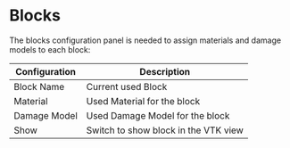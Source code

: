 <!--
SPDX-FileCopyrightText: 2023 PeriHub <https://github.com/PeriHub>

SPDX-License-Identifier: Apache-2.0
-->

# Blocks

The blocks configuration panel is needed to assign materials and damage models to each block:

Configuration | Description
--- | ---
Block Name | Current used Block
Material | Used Material for the block
Damage Model | Used Damage Model for the block
Show | Switch to show block in the VTK view
